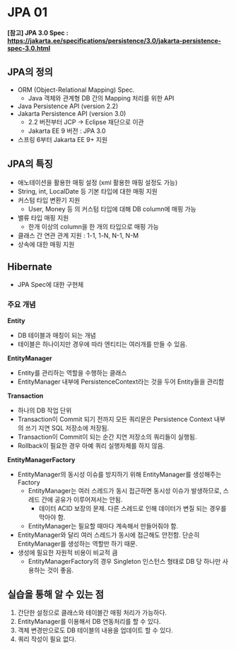 # JPA 01
**[참고] JPA 3.0 Spec : https://jakarta.ee/specifications/persistence/3.0/jakarta-persistence-spec-3.0.html**



## JPA의 정의

- ORM (Object-Relational Mapping) Spec.
  - Java 객체와 관계형 DB 간의 Mapping 처리를 위한 API
- Java Persistence API (version 2.2)
- Jakarta Persistence API (version 3.0)
  - 2.2 버전부터 JCP -> Eclipse 재단으로 이관
  - Jakarta EE 9 버전 : JPA 3.0
- 스프링 6부터 Jakarta EE 9+ 지원

## JPA의 특징
- 애노테이션을 활용한 매핑 설정 (xml 활용한 매핑 설정도 가능)
- String, int, LocalDate 등 기본 타입에 대한 매핑 지원
- 커스텀 타입 변환기 지원
  - User, Money 등 의 커스텀 타입에 대해 DB  column에 매핑 가능
- 밸류 타입 매핑 지원
  - 한개 이상의 column을 한 개의 타입으로 매핑 가능
- 클래스 간 연관 관계 지원 : 1-1, 1-N, N-1, N-M
- 상속에 대한 매핑 지원

## Hibernate

- JPA Spec에 대한 구현체

### 주요 개념

**Entity**

- DB 테이블과 매칭이 되는 개념
- 테이블은 하나이지만 경우에 따라 엔티티는 여러개를 만들 수 있음. 

**EntityManager**
- Entity를 관리하는 역할을 수행하는 클래스
- EntityManager 내부에 PersistenceContext라는 것을 두어 Entity들을 관리함

**Transaction**
- 하나의 DB 작업 단위
- Transaction이 Commit 되기 전까지 모든 쿼리문은 Persistence Context 내부의 쓰기 지연 SQL 저장소에 저장됨.
- Transaction이 Commit이 되는 순간 지연 저장소의 쿼리들이 실행됨.
- Rollback이 필요한 경우 아예 쿼리 실행자체를 하지 않음.

**EntityManagerFactory**
- EntityManager의 동시성 이슈를 방지하기 위해 EntityManager를 생성해주는 Factory
  - EntityManager는 여러 스레드가 동시 접근하면 동시성 이슈가 발생하므로, 스레드 간에 공유가 이루어져서는 안됨.
    - 데이터 ACID 보장의 문제. 다른 스레드로 인해 데이터가 변질 되는 경우를 막아야 함.
  - EntityManager는 필요할 때마다 계속해서 만들어줘야 함.
- EntityManager와 달리 여러 스레드가 동시에 접근해도 안전함. 단순히 EntityManager를 생성하는 역할만 하기 때문.
- 생성에 필요한 자원적 비용이 비교적 큼
  - EntityManagerFactory의 경우 Singleton 인스턴스 형태로 DB 당 하나만 사용하는 것이 좋음.

## 실습을 통해 알 수 있는 점

1. 간단한 설정으로 클래스와 테이블간 매핑 처리가 가능하다.
2. EntityManager를 이용해서 DB 연동처리를 할 수 있다.
3. 객체 변경만으로도 DB 테이블의 내용을 업데이트 할 수 있다.
4. 쿼리 작성이 필요 없다.